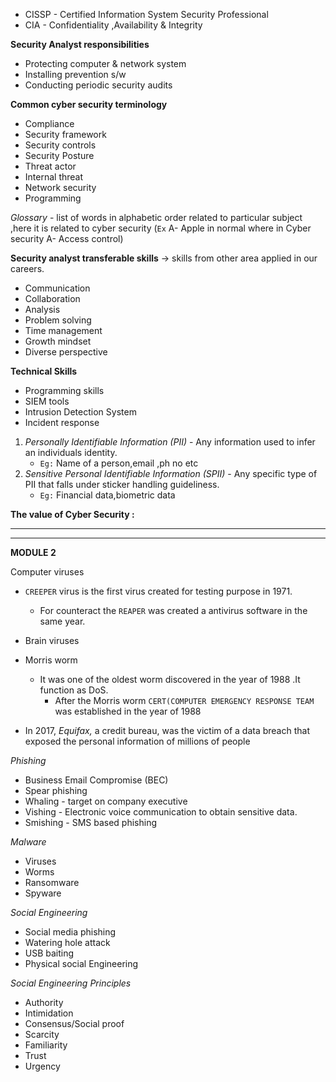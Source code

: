 - CISSP - Certified Information System Security Professional
- CIA - Confidentiality ,Availability & Integrity

**Security Analyst responsibilities**
- Protecting computer & network system
- Installing prevention s/w
- Conducting periodic security audits

**Common cyber security terminology**
- Compliance 
- Security framework
- Security controls
- Security Posture
- Threat actor
- Internal threat
- Network security
- Programming 

*Glossary* - list of words in alphabetic order related to particular subject ,here it is related to cyber security (`Ex` A- Apple in normal where in Cyber security A- Access control)

**Security analyst transferable skills** -> skills from other area applied in our careers.

- Communication
- Collaboration
- Analysis
- Problem solving
- Time management
- Growth mindset 
- Diverse perspective

**Technical Skills**

- Programming skills
- SIEM tools
- Intrusion Detection System
- Incident response

1.  *Personally Identifiable Information (PII)* - Any information used to infer an individuals identity.
	- `Eg:` Name of a person,email ,ph no etc
2. *Sensitive Personal Identifiable Information (SPII)* - Any specific type of PII that falls under sticker handling guideliness.
	- `Eg:` Financial data,biometric data

**The value of Cyber Security :**

---
---
**MODULE 2**

Computer viruses

- `CREEPER` virus is the first virus created for testing purpose in 1971.
	- For counteract the `REAPER` was created a antivirus software in the same year.

- Brain viruses
- Morris worm 
	- It was one of the oldest worm discovered in the year of 1988 .It function as DoS.
		- After the Morris worm `CERT(COMPUTER EMERGENCY RESPONSE TEAM`  was established in the year of 1988

- In 2017, *Equifax,* a credit bureau, was the victim of a data breach that exposed the personal information of millions of people

*Phishing*
- Business Email Compromise (BEC)
- Spear phishing
- Whaling - target on company executive
- Vishing - Electronic voice communication to obtain sensitive data.
- Smishing - SMS based phishing

*Malware*
- Viruses
- Worms
- Ransomware
- Spyware

*Social Engineering*
- Social media phishing
- Watering hole attack
- USB baiting
- Physical social Engineering

*Social Engineering Principles*
- Authority
- Intimidation
- Consensus/Social proof
- Scarcity
- Familiarity 
- Trust 
- Urgency
